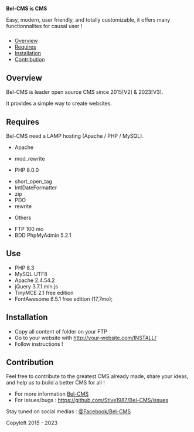 **Bel-CMS is CMS**
  
  Easy, modern, user friendly, and totally customizable, it offers many functionnalites for causal user !

#####

- [Overview](#overview)
- [Requires](#requires)
- [Installation](#installation)
- [Contribution](#contribution)

## Overview

Bel-CMS is leader open source CMS since 2015[V2] & 2023[V3].

It provides a simple way to create websites.

## Requires

Bel-CMS need a LAMP hosting (Apache / PHP / MySQL).

- Apache
* mod_rewrite

- PHP 8.0.0
* short_open_tag
* IntlDateFormatter
* zip
* PDO
* rewrite

- Others
* FTP 100 mo
* BDD PhpMyAdmin 5.2.1

## Use
- PHP 8.3
- MySQL UTF8
- Apache 2.4.54.2
- jQuery 3.7.1.min.js
- TinyMCE 2.1 free edition
- FontAwesome 6.5.1 free edition (17,7mo);

## Installation

- Copy all content of folder on your FTP
- Go to your website with http://your-website.com/INSTALL/
- Follow instructions !

## Contribution

Feel free to contribute to the greatest CMS already made, share your ideas, and help us to build a better CMS for all !
- For more information [Bel-CMS](http://bel-cms.dev)
- For issues/bugs : https://github.com/Stive1987/Bel-CMS/issues

Stay tuned on social medias : [@Facebook/Bel-CMS](https://www.facebook.com/Bel.CMS/)

Copyleft 2015 - 2023

